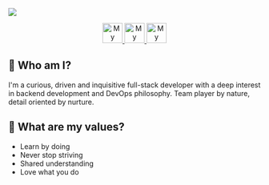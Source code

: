 ![](https://i.imgur.com/mK94KES.png)

<p align="center"> 
  <a href="https://www.linkedin.com/in/elvira-ramirez/">
    <img src="https://unpkg.com/simple-icons@v3/icons/linkedin.svg" alt="My LinkedIn" width="40" height="40" />
  </a>
  <a href="https://twitter.com/iraramirezdev">
    <img src="https://unpkg.com/simple-icons@v3/icons/twitter.svg" alt="My Twitter" width="40" height="40" /> 
  </a>
  <a href="https://gitlab.com/Elvirarp92">
    <img src="https://unpkg.com/simple-icons@v3/icons/gitlab.svg" alt="My Gitlab" width="40" height="40" />  
  </a>
</p>

## 👋 Who am I?

I'm a curious, driven and inquisitive full-stack developer with a deep interest in backend development and DevOps philosophy. Team player by nature, detail oriented by nurture.

## 📢 What are my values?

- Learn by doing
- Never stop striving
- Shared understanding
- Love what you do

